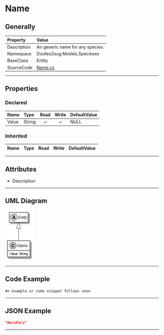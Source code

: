 ﻿# Name

## Generally

|Property|Value|
|:-|:-|
|Description|An generic name for any species.|
|Namespace|DoofesZeug.Models.Specieses|
|BaseClass|Entity|
|SourceCode|[Name.cs](../../../../DoofesZeug.Library/Src/Models/Specieses/Name.cs)|

---

## Properties

### Declared

|Name|Type|Read|Write|DefaultValue|
|:---|:---|:--:|:---:|:-----------|
|Value|String|&#x2713;|&#x2713;|NULL|

### Inherited

|Name|Type|Read|Write|DefaultValue|
|:---|:---|:--:|:---:|:-----------|

---

## Attributes

- Description

---

## UML Diagram

![Name.png](./Name.png "Name")

---

## Code Example

```cs
An example or code snippet follows soon.
```

---

## JSON Example

```json
"HurzFurz"
```

---

